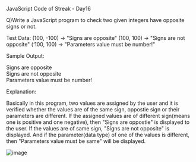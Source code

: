 JavaScript Code of Streak - Day16 

Q)Write a JavaScript program to check two given integers have opposite signs or not.

Test Data:
(100, -100) -> "Signs are opposite"
(100, 100) -> "Signs are not opposite"
(‘100, 100) -> "Parameters value must be number!"

Sample Output:

Signs are opposite           
Signs are not opposite      
Parameters value must be number!             

Explanation:

Basically in this program, two values are assigned by the user and it is verified whether the values are of the same sign, oppostie sign or their parameters are different.
If the assigned values are of different sign(means one is positive and one negative), then "Signs are oppostie" is displayed to the user.
If the values are of same sign, "Signs are not opposite" is displayed. And if the parameter(data type) of one of the values is different, then "Parameters value must be
same" will be displayed.

![image](https://user-images.githubusercontent.com/117966470/213902529-ffa84174-c884-4c5f-8d6c-44b4db2bc999.png)

